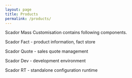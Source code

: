 ```yaml
---
layout: page
title: Products
permalink: /products/
---
```


Scador Mass Customisation contains following components.

Scador Fact - product information, fact store 

Scador Quote - sales quote management

Scador Dev - development environment

Scador RT - standalone configuration runtime

